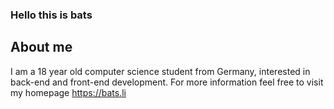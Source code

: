 ### Hello this is bats

## About me 
I am a 18 year old computer science student from Germany, interested in back-end and front-end development.
For more information feel free to visit my homepage https://bats.li
 
<!--
**batscs/batscs** is a ✨ _special_ ✨ repository because its `README.md` (this file) appears on your GitHub profile.

Here are some ideas to get you started:

- 🔭 I’m currently working on ...
- 🌱 I’m currently learning ...
- 👯 I’m looking to collaborate on ...
- 🤔 I’m looking for help with ...
- 💬 Ask me about ...
- 📫 How to reach me: ...
- 😄 Pronouns: ...
- ⚡ Fun fact: ...
-->
